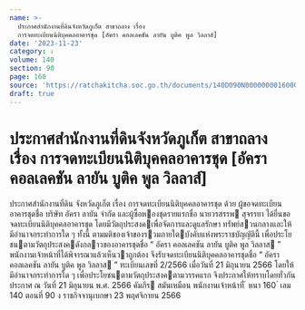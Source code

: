 ```yaml
---
name: >-
  ประกาศสำนักงานที่ดินจังหวัดภูเก็ต สาขาถลาง เรื่อง
  การจดทะเบียนนิติบุคคลอาคารชุด [อัครา คอลเลคชัน ลายัน บูติค พูล วิลลาส์]
date: '2023-11-23'
category: ง
volume: 140
section: 90
page: 160
source: 'https://ratchakitcha.soc.go.th/documents/140D090N0000000016000.pdf'
draft: true
---
```


# ประกาศสำนักงานที่ดินจังหวัดภูเก็ต สาขาถลาง เรื่อง การจดทะเบียนนิติบุคคลอาคารชุด [อัครา คอลเลคชัน ลายัน บูติค พูล วิลลาส์]

ประกาศสํานักงานที่ดิน จังหวัดภูเก็ต เรื่อง การจดทะเบียนนิติบุคคลอาคารชุด ด้วย ผู้ขอจดทะเบียนอาคารชุดชื่อ บริษัท อัครา ลายัน จํากัด และผู้ซื้อหองชุดรายแรกชื่อ นายวรสรรพ สุจรรยา ได้ยื่นขอจดทะเบียนนิติบุคคลอาคารชุด โดยมีวัตถุประสงคเพื่อจัดการและดูแลรักษา ทรัพย์สวนกลางและให้มีอํานาจกระทําการใด ๆ ทั้งนี้ ตามมติของเจ้าของรวมภายใตบังคับแห่งพระราชบัญญัตินี้ เพื่อประโยชนตามวัตถุประสงคดังกลาวของอาคารชุดชื่อ “ อัครา คอลเลคชัน ลายัน บูติค พูล วิลลาส ” พนักงานเจ้าหน้าที่ได้พิจารณาแล้วเห็นวาถูกต้อง จึงรับจดทะเบียนนิติบุคคลอาคารชุดชื่อ “ อัครา คอลเลคชัน ลายัน บูติค พูล วิลลาส ” ทะเบียนเลขที่ 2/2566 เมื่อวันที่ 21 มิถุนายน 2566 โดยให้มีอํานาจกระทําการใด ๆ เพื่อประโยชนตามวัตถุประสงคตามวรรคแรก จึงประกาศให้ทราบโดยทั่วกัน ประกาศ ณ วันที่ 21 มิถุนายน พ.ศ. 2566 คัมภีร สมันเหมือน พนักงานเจ้าหน้าที่ ้ หนา 160 ่ เลม 140 ตอนที่ 90 ง ราชกิจจานุเบกษา 23 พฤศจิกายน 2566

